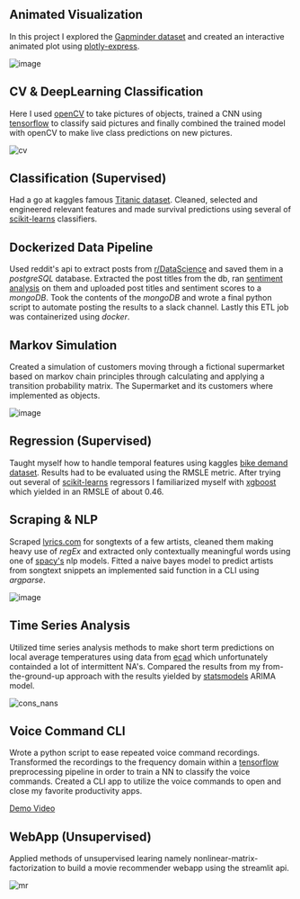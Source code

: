 ## Animated Visualization
In this project I explored the [Gapminder dataset](https://www.gapminder.org/data/) and created an interactive animated plot using [plotly-express](https://plotly.com/python/plotly-express/).

![image](https://github.com/daro-666/ds_projects/assets/128629120/2594ae97-9c26-44f5-8e02-3b6b41112046)

## CV & DeepLearning Classification
Here I used [openCV](https://opencv.org/) to take pictures of objects, trained a CNN using [tensorflow](https://www.tensorflow.org/) to classify said pictures and finally combined the trained model with openCV to make live class predictions on new pictures.

![cv](https://github.com/daro-666/ds_projects/assets/128629120/d1cea0ff-304e-4fd0-92f8-a619a5b8f7e1)

## Classification (Supervised)
Had a go at kaggles famous [Titanic dataset](https://www.kaggle.com/competitions/titanic/overview). Cleaned, selected and engineered relevant features and made survival predictions using several of [scikit-learns](https://scikit-learn.org/) classifiers.

## Dockerized Data Pipeline
Used reddit's api to extract posts from [r/DataScience](https://www.reddit.com/r/datascience/) and saved them in a *postgreSQL* database. Extracted the post titles from the db, ran [sentiment analysis](https://pypi.org/project/vaderSentiment/) on them and uploaded post titles and sentiment scores to a *mongoDB*. Took the contents of the *mongoDB* and wrote a final python script to automate posting the results to a slack channel. Lastly this ETL job was containerized using *docker*.

## Markov Simulation
Created a simulation of customers moving through a fictional supermarket based on markov chain principles through calculating and applying a transition probability matrix. The Supermarket and its customers where implemented as objects.

![image](https://github.com/daro-666/ds_projects/assets/128629120/ea5ec867-92c3-4195-bb99-a77e647a0b36)

## Regression (Supervised)
Taught myself how to handle temporal features using kaggles [bike demand dataset](https://www.kaggle.com/c/bike-sharing-demand). Results had to be evaluated using the RMSLE metric. After trying out several of [scikit-learns](https://scikit-learn.org/) regressors I familiarized myself with [xgboost](https://xgboost.ai/) which yielded in an RMSLE of about 0.46.

## Scraping & NLP
Scraped [lyrics.com](https://www.lyrics.com/) for songtexts of a few artists, cleaned them making heavy use of *regEx* and extracted only contextually meaningful words using one of [spacy's](https://spacy.io/) nlp models. Fitted a naive bayes model to predict artists from songtext snippets an implemented said function in a CLI using *argparse*.  

![image](https://github.com/daro-666/ds_projects/assets/128629120/1b97acd2-7fc4-4d57-9acd-c7a2500f8757)

## Time Series Analysis
Utilized time series analysis methods to make short term predictions on local average temperatures using data from [ecad](https://www.ecad.eu/) which unfortunately containded a lot of intermittent NA's. Compared the results from my from-the-ground-up approach with the results yielded by [statsmodels](https://www.statsmodels.org/) ARIMA model.

![cons_nans](https://github.com/daro-666/ds_projects/assets/128629120/55ec692d-784c-40e1-9ec1-5f9597616956)

## Voice Command CLI
Wrote a python script to ease repeated voice command recordings. Transformed the recordings to the frequency domain within a [tensorflow](https://www.tensorflow.org/) preprocessing pipeline in order to train a NN to classify the voice commands. Created a CLI app to utilize the voice commands to open and close my favorite productivity apps.

[Demo Video](https://drive.google.com/file/d/16pkebYiiXA6RC2bYbBr3PT-4v53DjsMx/view?usp=drive_link)

## WebApp (Unsupervised)
Applied methods of unsupervised learing namely nonlinear-matrix-factorization to build a movie recommender webapp using the streamlit api.

![mr](https://github.com/daro-666/ds_projects/assets/128629120/778dc7af-16d9-482c-8c47-346fceb56fd7)
